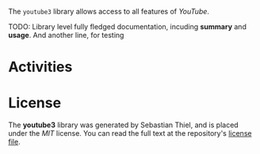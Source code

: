The `youtube3` library allows access to all features of *YouTube*.

TODO: Library level fully fledged documentation, incuding **summary** and **usage**.
And another line, for testing

# Activities


# License
The **youtube3** library was generated by Sebastian Thiel, and is placed 
under the *MIT* license.
You can read the full text at the repository's [license file][repo-license].

[repo-license]: https://github.com/Byron/google-apis-rsLICENSE.md
